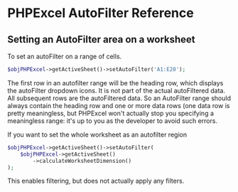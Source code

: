 # PHPExcel AutoFilter Reference

## Setting an AutoFilter area on a worksheet

To set an autoFilter on a range of cells.

```php
$objPHPExcel->getActiveSheet()->setAutoFilter('A1:E20');
```

The first row in an autofilter range will be the heading row, which displays the autoFilter dropdown icons. It is not part of the actual autoFiltered data. All subsequent rows are the autoFiltered data. So an AutoFilter range should always contain the heading row and one or more data rows (one data row is pretty meaningless, but PHPExcel won't actually stop you specifying a meaningless range: it's up to you as the developer to avoid such errors.

If you want to set the whole worksheet as an autofilter region

```php
$objPHPExcel->getActiveSheet()->setAutoFilter(
    $objPHPExcel->getActiveSheet()
        ->calculateWorksheetDimension()
);
```

This enables filtering, but does not actually apply any filters.
